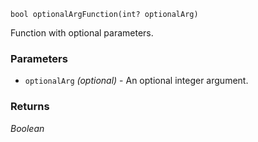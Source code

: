 ```lpc
bool optionalArgFunction(int? optionalArg)
```

Function with optional parameters.

### Parameters

- `optionalArg` _(optional)_ - An optional integer argument.

### Returns
_Boolean_

